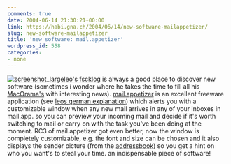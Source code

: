 ```yaml
---
comments: true
date: 2004-06-14 21:30:21+00:00
link: https://habi.gna.ch/2004/06/14/new-software-mailappetizer/
slug: new-software-mailappetizer
title: 'new software: mail.appetizer'
wordpress_id: 558
categories:
- none
---
```


[![screenshot_large](https://habi.gna.ch/blog/images/screenshot_large-tm.jpg)](https://habi.gna.ch/blog/images/screenshot_large.png)[leo's fscklog](http://fscklog.typepad.com/fsck/) is always a good place to discover new software (sometimes i wonder where he takes the time to fill all his [MacOrama's](http://fscklog.typepad.com/fsck/2004/06/macorama_fr_den_9.html) with interesting news).
[mail.appetizer](http://www.bronsonbeta.com/mailappetizer/) is an excellent freeware application (see [leos german explanation](http://fscklog.typepad.com/fsck/2004/01/freeware_mailap.html)) which alerts you with a customizable window when any new mail arrives in any of your inboxes in mail.app.
so you can preview your incoming mail and decide if it's worth switching to mail or carry on with the task you've been doing at the moment.
RC3 of mail.appetizer got even better, now the window is completely customizable, e.g. the font and size can be chosen and it also displays the sender picture (from the [addressbook](https://apple.com/macosx/features/addressbook/)) so you get a hint on who you want's to steal your time.
an indispensable piece of software!
